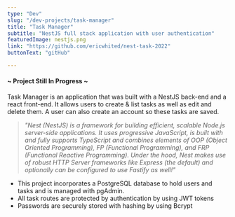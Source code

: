 ```yaml
---
type: "Dev"
slug: "/dev-projects/task-manager"
title: "Task Manager"
subtitle: "NestJS full stack application with user authentication"
featuredImage: nestjs.png
link: "https://github.com/ericwhited/nest-task-2022"
buttonText: "gitHub"

---
```

<h4>~ Project Still In Progress ~</h4>

Task Manager is an application that was built with a NestJS back-end and a react front-end. It allows users to create & list tasks as well as edit and delete them. A user can also create an account so these tasks are saved.


> *"Nest (NestJS) is a framework for building efficient, scalable Node.js server-side applications. It uses progressive JavaScript, is built with and fully supports TypeScript and combines elements of OOP (Object Oriented Programming), FP (Functional Programming), and FRP (Functional Reactive Programming). Under the hood, Nest makes use of robust HTTP Server frameworks like Express (the default) and optionally can be configured to use Fastify as well!"*

- This project incorporates a PostgreSQL database to hold users and tasks and is managed with pgAdmin. 
- All task routes are protected by authentication by using JWT tokens
- Passwords are securely stored with hashing by using Bcrypt


